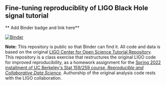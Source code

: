 ## Fine-tuning reproduciblity of LIGO Black Hole signal tutorial

** Add Binder badge and link here**

[![Binder](https://mybinder.org/badge_logo.svg)](https://mybinder.org/v2/gh/UCB-stat-159-s22/hw05-wendykimm/HEAD?labpath=index.ipynb)

**Note:** This repository is public so that Binder can find it. All code and data is based on the original [LIGO Center for Open Science Tutorial Repository](https://github.com/losc-tutorial/LOSC_Event_tutorial). This repository is a class exercise that restructures the original LIGO code for improved reproducibility, as a homework assignment for the [Spring 2022 installment of UC Berkeley's Stat 159/259 course, _Reproducible and Collaborative Data Science_](https://ucb-stat-159-s22.github.io). Authorship of the original analysis code rests with the LIGO collaboration.
